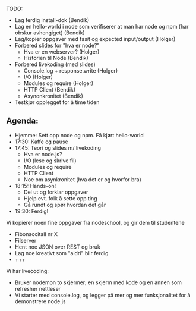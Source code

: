 TODO: 
- Lag ferdig install-dok (Bendik)
- Lag en hello-world i node som verifiserer at man har node og npm (har obskur avhengiget) (Bendik)
- Lag/kopier oppgaver med fasit og expected input/output (Holger)
- Forbered slides for "hva er node?"
	* Hva er en webserver? (Holger)
	* Historien til Node (Bendik)
- Forbered livekoding (med slides)
	* Console.log + response.write (Holger)
	* I/O (Holger)
	* Modules og require (Holger)
	* HTTP Client (Bendik)
	* Asynonkronitet (Bendik)
- Testkjør opplegget for å time tiden

## Agenda:
- Hjemme: Sett opp node og npm. Få kjørt hello-world
- 17:30: Kaffe og pause
- 17:45: Teori og slides m/ livekoding
	* Hva er node.js?
	* I/O (lese og skrive fil)
	* Modules og require
	* HTTP Client
	* Noe om asynkronitet (hva det er og hvorfor bra)
- 18:15: Hands-on!
	* Del ut og forklar oppgaver
	* Hjelp evt. folk å sette opp ting
	* Gå rundt og spør hvordan det går
- 19:30: Ferdig!
	
Vi kopierer noen fine oppgaver fra nodeschool, og gir dem til studentene
- Fibonaccitall nr X
- Filserver
- Hent noe JSON over REST og bruk
- Lag noe kreativt som "aldri" blir ferdig
- +++
	
Vi har livecoding:
- Bruker nodemon to skjermer; en skjerm med kode og en annen som refresher nettleser
- Vi starter med console.log, og legger på mer og mer funksjonalitet for å demonstrere node.js
